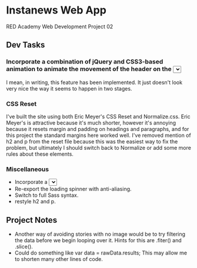 # Instanews Web App
RED Academy Web Development Project 02

## Dev Tasks

### Incorporate a combination of jQuery and CSS3-based animation to animate the movement of the header on the <select> change

I mean, in writing, this feature has been implemented. It just doesn't look very nice the way it seems to happen in two stages.

### CSS Reset

I've built the site using both Eric Meyer's CSS Reset and Normalize.css. Eric Meyer's is attractive because it's much shorter, however it's annoying because it resets margin and padding on headings and paragraphs, and for this project the standard margins here worked well. I've removed mention of h2 and p from the reset file because this was the easiest way to fix the problem, but ultimately I should switch back to Normalize or add some more rules about these elements.

### Miscellaneous

- Incorporate a <select> field with custom styles applied (you will need a jQuery plugin for this such as Selectric).
- Re-export the loading spinner with anti-aliasing.
- Switch to full Sass syntax.
- restyle h2 and p.

## Project Notes

- Another way of avoiding stories with no image would be to try filtering the data before we begin looping over it. Hints for this are .fiter() and .slice().
- Could do something like var data = rawData.results; This may allow me to shorten many other lines of code.



